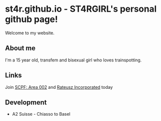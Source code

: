 # st4r.github.io - ST4RGIRL's personal github page!
Welcome to my website.


## About me
I'm a 15 year old, transfem and bisexual girl who loves trainspotting.

## Links
Join [SCPF: Area 002](https://discord.gg/gZDpHzY9PS)
and [Rateusz Incorporated](https://discord.gg/bA6yxTNqjT) today

## Development
+  A2 Suisse - Chiasso to Basel

